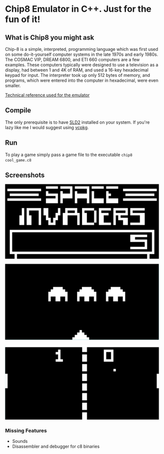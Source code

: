 # Chip8 Emulator in C++. Just for the fun of it!

## What is Chip8 you might ask
Chip-8 is a simple, interpreted, programming language which was first used on some do-it-yourself computer systems in the late 1970s and early 1980s. The COSMAC VIP, DREAM 6800, and ETI 660 computers are a few examples. These computers typically were designed to use a television as a display, had between 1 and 4K of RAM, and used a 16-key hexadecimal keypad for input. The interpreter took up only 512 bytes of memory, and programs, which were entered into the computer in hexadecimal, were even smaller.

[Technical reference used for the emulator](https://en.wikipedia.org/wiki/CHIP-8#Virtual_machine_description)
## Compile
The only prerequisite is to have [SLD2](https://www.libsdl.org/download-2.0.php) installed on your system. If you're lazy like me I would suggest using [vcpkg](https://github.com/Microsoft/vcpkg).

## Run
To play a game simply pass a game file to the executable `chip8 cool_game.c8`

## Screenshots
![Screenshot1](si-1.jpg)


![Screenshot2](si-2.jpg)


![Screenshot3](pong.jpg)

### Missing Features
* Sounds
* Disassembler and debugger for c8 binaries

